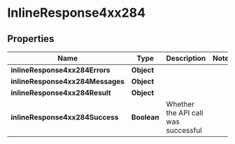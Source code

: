 # InlineResponse4xx284

## Properties
Name | Type | Description | Notes
------------ | ------------- | ------------- | -------------
**inlineResponse4xx284Errors** | **Object** |  | 
**inlineResponse4xx284Messages** | **Object** |  | 
**inlineResponse4xx284Result** | **Object** |  | 
**inlineResponse4xx284Success** | **Boolean** | Whether the API call was successful | 
